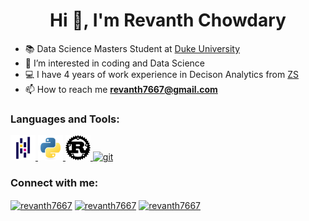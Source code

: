 <h1 align="center">Hi 👋,  I'm Revanth Chowdary</h1>


- 📚 Data Science Masters Student at [Duke University](https://duke.edu/)
- 👀 I’m interested in coding and Data Science
- 💻  I have 4 years of work experience in Decison Analytics from [ZS](https://www.zs.com/)
- 📫 How to reach me **revanth7667@gmail.com**
  

<h3 align="left">Languages and Tools:</h3>
<p align="left">  <a href="https://pandas.pydata.org/" target="_blank" rel="noreferrer"> <img src="https://raw.githubusercontent.com/devicons/devicon/2ae2a900d2f041da66e950e4d48052658d850630/icons/pandas/pandas-original.svg" alt="pandas" width="40" height="40"/> </a> <a href="https://www.python.org" target="_blank" rel="noreferrer"> <img src="https://raw.githubusercontent.com/devicons/devicon/master/icons/python/python-original.svg" alt="python" width="40" height="40"/> </a> <a href="https://www.rust-lang.org" target="_blank" rel="noreferrer"> <img src="https://raw.githubusercontent.com/devicons/devicon/master/icons/rust/rust-plain.svg" alt="rust" width="40" height="40"/> </a> <a href="https://git-scm.com/" target="_blank" rel="noreferrer"> <img src="https://www.vectorlogo.zone/logos/git-scm/git-scm-icon.svg" alt="git" width="40" height="40"/> </a> </p>


<h3 align="left">Connect with me:</h3>
<p align="left">
<a href="https://linkedin.com/in/revanth7667" target="blank"><img align="center" src="https://raw.githubusercontent.com/rahuldkjain/github-profile-readme-generator/master/src/images/icons/Social/linked-in-alt.svg" alt="revanth7667" height="30" width="40" /></a>
<a href="https://instagram.com/revanth7667" target="blank"><img align="center" src="https://raw.githubusercontent.com/rahuldkjain/github-profile-readme-generator/master/src/images/icons/Social/instagram.svg" alt="revanth7667" height="30" width="40" /></a>
<a href="https://www.leetcode.com/revanth7667" target="blank"><img align="center" src="https://raw.githubusercontent.com/rahuldkjain/github-profile-readme-generator/master/src/images/icons/Social/leet-code.svg" alt="revanth7667" height="30" width="40" /></a>
</p>


